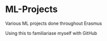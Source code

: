 # ML-Projects
Various ML projects done throughout Erasmus

Using this to familiariase myself with GitHub
